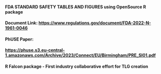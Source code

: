 #### FDA STANDARD SAFETY TABLES AND FIGURES using OpenSource R package 
#### Document Link: https://www.regulations.gov/document/FDA-2022-N-1961-0046

#### PhUSE Paper: 
#### https://phuse.s3.eu-central-1.amazonaws.com/Archive/2023/Connect/EU/Birmingham/PRE_SI01.pdf
#### R Falcon package - First industry collaborative effort for TLG creation
